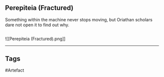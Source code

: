 ## Perepiteia (Fractured)
Something within the machine never stops moving,
but Oriathan scholars dare not open it to find out why.
## 
![[Perepiteia (Fractured).png]]

---
## Tags
#Artefact